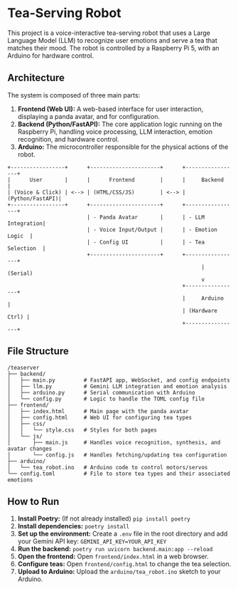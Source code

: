 # Tea-Serving Robot

This project is a voice-interactive tea-serving robot that uses a Large Language Model (LLM) to recognize user emotions and serve a tea that matches their mood. The robot is controlled by a Raspberry Pi 5, with an Arduino for hardware control.

## Architecture

The system is composed of three main parts:

1.  **Frontend (Web UI):** A web-based interface for user interaction, displaying a panda avatar, and for configuration.
2.  **Backend (Python/FastAPI):** The core application logic running on the Raspberry Pi, handling voice processing, LLM interaction, emotion recognition, and hardware control.
3.  **Arduino:** The microcontroller responsible for the physical actions of the robot.

```
+-----------------+      +----------------------+      +-----------------+
|      User       |      |      Frontend        |      |     Backend     |
| (Voice & Click) | <--> | (HTML/CSS/JS)        | <--> | (Python/FastAPI)|
+-----------------+      +----------------------+      +-----------------+
                         | - Panda Avatar       |      | - LLM Integration|
                         | - Voice Input/Output |      | - Emotion Logic  |
                         | - Config UI          |      | - Tea Selection  |
                         +----------------------+      +-----------------+
                                                             | (Serial)
                                                             v
                                                       +-----------------+
                                                       |     Arduino     |
                                                       | (Hardware Ctrl) |
                                                       +-----------------+
```

## File Structure

```
/teaserver
├── backend/
│   ├── main.py         # FastAPI app, WebSocket, and config endpoints
│   ├── llm.py          # Gemini LLM integration and emotion analysis
│   ├── arduino.py      # Serial communication with Arduino
│   └── config.py       # Logic to handle the TOML config file
├── frontend/
│   ├── index.html      # Main page with the panda avatar
│   ├── config.html     # Web UI for configuring tea types
│   ├── css/
│   │   └── style.css   # Styles for both pages
│   └── js/
│       ├── main.js     # Handles voice recognition, synthesis, and avatar changes
│       └── config.js   # Handles fetching/updating tea configuration
├── arduino/
│   └── tea_robot.ino   # Arduino code to control motors/servos
└── config.toml         # File to store tea types and their associated emotions
```

## How to Run

1.  **Install Poetry:** (If not already installed) `pip install poetry`
2.  **Install dependencies:** `poetry install`
3.  **Set up the environment:** Create a `.env` file in the root directory and add your Gemini API key: `GEMINI_API_KEY=YOUR_API_KEY`
4.  **Run the backend:** `poetry run uvicorn backend.main:app --reload`
5.  **Open the frontend:** Open `frontend/index.html` in a web browser.
6.  **Configure teas:** Open `frontend/config.html` to change the tea selection.
7.  **Upload to Arduino:** Upload the `arduino/tea_robot.ino` sketch to your Arduino.